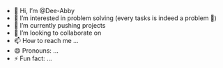 - 👋 Hi, I’m @Dee-Abby
- 👀 I’m interested in problem solving (every tasks is indeed a problem 🥺)
- 🌱 I’m currently pushing projects 
- 💞️ I’m looking to collaborate on
- 📫 How to reach me ...
- 😄 Pronouns: ...
- ⚡ Fun fact: ...

<!---
Dee-Abby/Dee-Abby is a ✨ special ✨ repository because its `README.md` (this file) appears on your GitHub profile.
You can click the Preview link to take a look at your changes.
--->
